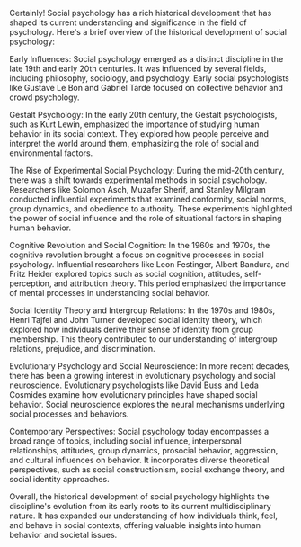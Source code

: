 Certainly! Social psychology has a rich historical development that has shaped
its current understanding and significance in the field of psychology. Here's
a brief overview of the historical development of social psychology:

Early Influences: Social psychology emerged as a distinct discipline in the
late 19th and early 20th centuries. It was influenced by several fields,
including philosophy, sociology, and psychology. Early social psychologists
like Gustave Le Bon and Gabriel Tarde focused on collective behavior and
crowd psychology.

Gestalt Psychology: In the early 20th century, the Gestalt psychologists,
such as Kurt Lewin, emphasized the importance of studying human behavior
in its social context. They explored how people perceive and interpret the
world around them, emphasizing the role of social and environmental factors.

The Rise of Experimental Social Psychology: During the mid-20th century, there
was a shift towards experimental methods in social psychology. Researchers
like Solomon Asch, Muzafer Sherif, and Stanley Milgram conducted influential
experiments that examined conformity, social norms, group dynamics, and
obedience to authority. These experiments highlighted the power of social
influence and the role of situational factors in shaping human behavior.

Cognitive Revolution and Social Cognition: In the 1960s and 1970s, the
cognitive revolution brought a focus on cognitive processes in social
psychology. Influential researchers like Leon Festinger, Albert Bandura,
and Fritz Heider explored topics such as social cognition, attitudes,
self-perception, and attribution theory. This period emphasized the importance
of mental processes in understanding social behavior.

Social Identity Theory and Intergroup Relations: In the 1970s and 1980s,
Henri Tajfel and John Turner developed social identity theory, which explored
how individuals derive their sense of identity from group membership. This
theory contributed to our understanding of intergroup relations, prejudice,
and discrimination.

Evolutionary Psychology and Social Neuroscience: In more recent decades,
there has been a growing interest in evolutionary psychology and social
neuroscience. Evolutionary psychologists like David Buss and Leda Cosmides
examine how evolutionary principles have shaped social behavior. Social
neuroscience explores the neural mechanisms underlying social processes
and behaviors.

Contemporary Perspectives: Social psychology today encompasses a broad range
of topics, including social influence, interpersonal relationships, attitudes,
group dynamics, prosocial behavior, aggression, and cultural influences on
behavior. It incorporates diverse theoretical perspectives, such as social
constructionism, social exchange theory, and social identity approaches.

Overall, the historical development of social psychology highlights the
discipline's evolution from its early roots to its current multidisciplinary
nature. It has expanded our understanding of how individuals think, feel,
and behave in social contexts, offering valuable insights into human behavior
and societal issues.
